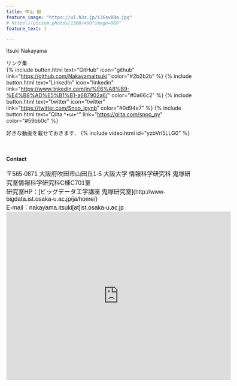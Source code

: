 ```yaml
---
title: 中山 樹 
feature_image: "https://ul.h3z.jp/i3GsvR9a.jpg"
# https://picsum.photos/1300/400?image=989"
feature_text: |

---
```


Itsuki Nakayama

リンク集<br>
{% include button.html text="GitHub" icon="github" link="https://github.com/NakayamaItsuki" color="#2b2b2b" %} {% include button.html text="LinkedIn" icon="linkedin" link="https://www.linkedin.com/in/%E6%A8%B9-%E4%B8%AD%E5%B1%B1-a687902a6/" color="#0a66c2" %} {% include button.html text="twitter" icon="twitter" link="https://twitter.com/Snoo_ipynb" color="#0d94e7" %} {% include button.html text="Qiita ^•ω•^" link="https://qiita.com/snoo_py" color="#59bb0c" %}

好きな動画を載せておきます．
{% include video.html id="yzbVrl5LLG0" %}


<!-- {% include map.html id="ChIJU6aW22D7AGARdZlaGrKKI0g" %} -->

<br>
<h4> Contact </h4>

<span style="font-family: Noto Sans JP, sans-serif; font-size: 16px;">
〒565-0871 大阪府吹田市山田丘1-5 大阪大学 情報科学研究科 鬼塚研究室情報科学研究科C棟C701室<br>
研究室HP：[ビッグデータ工学講座 鬼塚研究室](http://www-bigdata.ist.osaka-u.ac.jp/ja/home/)<br>
E-mail：nakayama.itsuki[at]ist.osaka-u.ac.jp
</span>


<iframe src="https://www.google.com/maps/embed?pb=!1m18!1m12!1m3!1d1637.7550630560213!2d135.52119939346798!3d34.81826449356756!2m3!1f0!2f0!3f0!3m2!1i1024!2i768!4f13.1!3m3!1m2!1s0x6000fb60db96a653%3A0x48238ab21a5a9975!2z5aSn6Ziq5aSn5a2m5aSn5a2m6Zmi5oOF5aCx56eR5a2m56CU56m256eR!5e0!3m2!1sja!2sjp!4v1711819866455!5m2!1sja!2sjp" width="600" height="450" style="border:0;" allowfullscreen="" loading="lazy" referrerpolicy="no-referrer-when-downgrade"></iframe>
